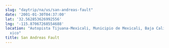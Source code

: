 ```yaml
---
slug: "daytrip/na/us/san-andreas-fault"
date: '2001-01-30T04:37:00'
lat: '32.562853626992556'
lng: '-115.87067268554688'
location: "Autopista Tijuana-Mexicali, Municipio de Mexicali, Baja California, Mé\
  xico"
title: San Andreas Fault
---
```




